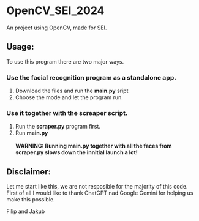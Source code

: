 # OpenCV_SEI_2024
An project using OpenCV, made for SEI.
## Usage:
To use this program there are two major ways.
### Use the facial recognition program as a standalone app.
1. Download the files and run the **main.py** sript
2. Choose the mode and let the program run.
### Use it together with the screaper script.
1. Run the **scraper.py** program first.
2. Run **main.py** \
\
**WARNING: Running main.py together with all the faces from scraper.py slows down the innitial launch a lot!**

  

## Disclaimer: 
Let me start like this, we are not resposible for the majority of this code. First of all I would like to thank ChatGPT nad Google Gemini for helping us make this possible.

Filip and Jakub
